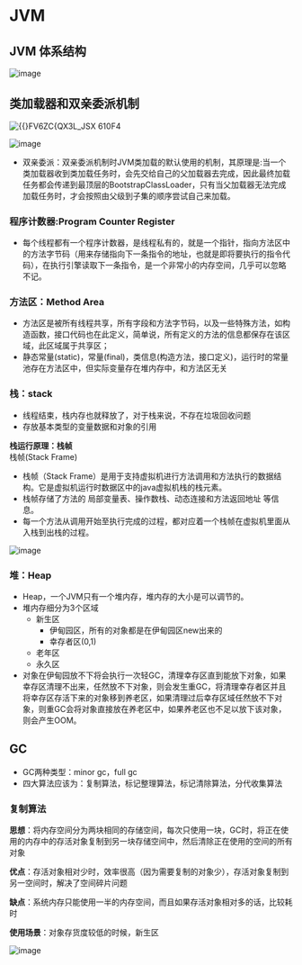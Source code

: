 # JVM
## JVM 体系结构
![image](https://user-images.githubusercontent.com/92672384/158717980-7432027f-eefd-42e3-820d-f2bde3164683.png)

## 类加载器和双亲委派机制
![{{}FV6ZC{QX3L_JSX 610F4](https://user-images.githubusercontent.com/92672384/158719714-80892a29-8811-43be-a4fc-58994cd219eb.png)

![image](https://user-images.githubusercontent.com/92672384/158723202-bc487064-cda1-42fd-a2b3-b980907e6a95.png)

- 双亲委派：双亲委派机制时JVM类加载的默认使用的机制，其原理是:当一个类加载器收到类加载任务时，会先交给自己的父加载器去完成，因此最终加载任务都会传递到最顶层的BootstrapClassLoader，只有当父加载器无法完成加载任务时，才会按照由父级到子集的顺序尝试自己来加载。

### 程序计数器:Program Counter Register
- 每个线程都有一个程序计数器，是线程私有的，就是一个指针，指向方法区中的方法字节码（用来存储指向下一条指令的地址，也就是即将要执行的指令代码），在执行引擎读取下一条指令，是一个非常小的内存空间，几乎可以忽略不记。

### 方法区：Method Area
- 方法区是被所有线程共享，所有字段和方法字节码，以及一些特殊方法，如构造函数，接口代码也在此定义，简单说，所有定义的方法的信息都保存在该区域，此区域属于共享区；
- 静态常量(static)，常量(final)，类信息(构造方法，接口定义)，运行时的常量池存在方法区中，但实际变量存在堆内存中，和方法区无关

### 栈：stack
- 线程结束，栈内存也就释放了，对于栈来说，不存在垃圾回收问题  
- 存放基本类型的变量数据和对象的引用


**栈运行原理：栈帧**  
栈帧(Stack Frame)   
- 栈帧（Stack Frame）是用于支持虚拟机进行方法调用和方法执行的数据结构。它是虚拟机运行时数据区中的java虚拟机栈的栈元素。
- 栈帧存储了方法的 局部变量表、操作数栈、动态连接和方法返回地址 等信息。
- 每一个方法从调用开始至执行完成的过程，都对应着一个栈帧在虚拟机里面从入栈到出栈的过程。

![image](https://user-images.githubusercontent.com/92672384/159100281-5bb96f23-c40f-45f7-8355-363829d567fd.png)

### 堆：Heap
- Heap，一个JVM只有一个堆内存，堆内存的大小是可以调节的。  
- 堆内存细分为3个区域
  - 新生区
    - 伊甸园区，所有的对象都是在伊甸园区new出来的
    - 幸存者区(0,1)
  - 老年区
  - 永久区
- 对象在伊甸园放不下将会执行一次轻GC，清理幸存区直到能放下对象，如果幸存区清理不出来，任然放不下对象，则会发生重GC，将清理幸存者区并且将幸存区存活下来的对象移到养老区，如果清理过后幸存区域任然放不下对象，则重GC会将对象直接放在养老区中，如果养老区也不足以放下该对象，则会产生OOM。


## GC
- GC两种类型：minor gc，full gc
- 四大算法应该为：复制算法，标记整理算法，标记清除算法，分代收集算法

### 复制算法
**思想**：将内存空间分为两块相同的存储空间，每次只使用一块，GC时，将正在使用的内存中的存活对象复制到另一块存储空间中，然后清除正在使用的空间的所有对象  

**优点**：存活对象相对少时，效率很高（因为需要复制的对象少），存活对象复制到另一空间时，解决了空间碎片问题  

**缺点**：系统内存只能使用一半的内存空间，而且如果存活对象相对多的话，比较耗时  

**使用场景**：对象存货度较低的时候，新生区

![image](https://user-images.githubusercontent.com/92672384/159143911-9101151c-ed61-4fec-9a6d-955dd48afb98.png)
